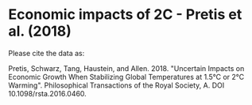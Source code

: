 # Economic impacts of 2C - Pretis et al. (2018)

Please cite the data as:

Pretis, Schwarz, Tang, Haustein, and Allen. 2018. "Uncertain Impacts on Economic Growth When Stabilizing Global Temperatures at 1.5°C or 2°C Warming". Philosophical Transactions of the Royal Society, A. DOI 10.1098/rsta.2016.0460.
